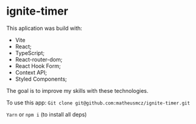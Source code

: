 # ignite-timer

This aplication was build with:
- Vite
- React;
- TypeScript;
- React-router-dom;
- React Hook Form;
- Context API;
- Styled Components;

The goal is to improve my skills with these technologies.

To use this app:
```Git clone git@github.com:matheusmcz/ignite-timer.git```

```Yarn``` or ```npm i``` (to install all deps)
